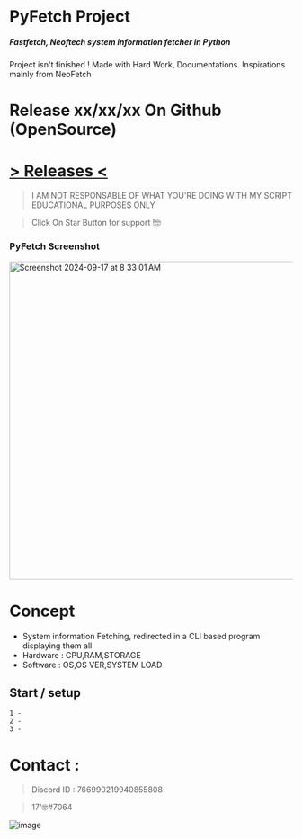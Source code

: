 # PyFetch Project

##### Fastfetch, Neoftech system information fetcher in Python

Project isn't finished ! Made with Hard Work, Documentations. Inspirations mainly from NeoFetch

# Release xx/xx/xx On Github (OpenSource)
# [> Releases <](https://github.com/intel1337/)

> I AM NOT RESPONSABLE OF WHAT YOU'RE DOING WITH MY SCRIPT
> EDUCATIONAL PURPOSES ONLY

> Click On Star Button for support !🤓

### PyFetch  Screenshot

<img width="566" alt="Screenshot 2024-09-17 at 8 33 01 AM" src="https://github.com/user-attachments/assets/2bb4071d-9b5c-46de-9c33-d8269aec8819">

# Concept 

- System information Fetching, redirected in a CLI based program displaying them all
- Hardware : CPU,RAM,STORAGE
- Software : OS,OS VER,SYSTEM LOAD

## Start / setup

```
1 - 
2 - 
3 - 

```

# Contact : 
> Discord ID : 766990219940855808

> 17'🤓#7064                      



![image](https://media.discordapp.net/attachments/945746542424387615/945778865727479958/20220205_130153.gif)
